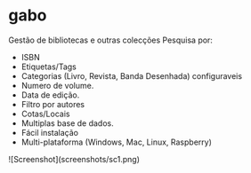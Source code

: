 # gabo
Gestão de bibliotecas e outras colecções
Pesquisa por:
<ul>
<li>ISBN </li>
<li>Etiquetas/Tags</li>
<li>Categorias (Livro, Revista, Banda Desenhada) configuraveis</li>
<li>Numero de volume.</li>
<li>Data de edição.</li>
<li>Filtro por autores</li>
<li>Cotas/Locais</li>
<li>Multiplas base de dados.</li>
<li>Fácil instalação</li>
<li>Multi-plataforma (Windows, Mac, Linux, Raspberry)</li>
</ul>
![Screenshot](screenshots/sc1.png)
